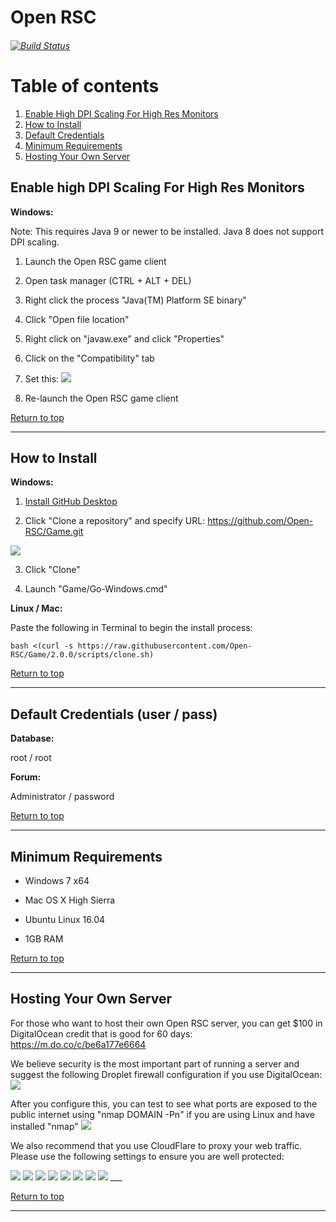 # Open RSC
###### [![Build Status](https://travis-ci.org/Open-RSC/Game.svg?branch=2.0.0)](https://travis-ci.org/Open-RSC/Game)

# Table of contents <a name="top"></a>
1. [Enable High DPI Scaling For High Res Monitors](#dpi)
2. [How to Install](#install)
3. [Default Credentials](#credentials)
4. [Minimum Requirements](#requirements)
5. [Hosting Your Own Server](#hosting)

## Enable high DPI Scaling For High Res Monitors<a name="dpi"></a>

<b>Windows:</b>

Note: This requires Java 9 or newer to be installed. Java 8 does not support DPI scaling.

1. Launch the Open RSC game client

2. Open task manager (CTRL + ALT + DEL)

3. Right click the process "Java(TM) Platform SE binary"

4. Click "Open file location"

5. Right click on "javaw.exe" and click "Properties"

6. Click on the "Compatibility" tab

7. Set this: <img src="https://i.imgur.com/5gJqSMr.png"/>

8. Re-launch the Open RSC game client

[Return to top](#top)
___

## How to Install<a name="install"></a>

<b>Windows:</b>

1. <a href="https://desktop.githubusercontent.com/releases/1.4.1-4eda7cdc/GitHubDesktopSetup.exe">Install GitHub Desktop</a>

2. Click "Clone a repository" and specify URL: https://github.com/Open-RSC/Game.git
<img src="https://i.imgur.com/ZMXUSr7.png"/>

3. Click "Clone"

4. Launch "Game/Go-Windows.cmd"


<b>Linux / Mac:</b>

Paste the following in Terminal to begin the install process:

```
bash <(curl -s https://raw.githubusercontent.com/Open-RSC/Game/2.0.0/scripts/clone.sh)
```

[Return to top](#top)
___

## Default Credentials (user / pass)<a name="credentials"></a>

<b>Database:</b>

root / root

<b>Forum:</b>

Administrator / password

[Return to top](#top)
___

## Minimum Requirements<a name="requirements"></a>

* Windows 7 x64

* Mac OS X High Sierra

* Ubuntu Linux 16.04

* 1GB RAM

[Return to top](#top)
___

## Hosting Your Own Server<a name="hosting"></a>

For those who want to host their own Open RSC server, you can get $100 in DigitalOcean credit that is good for 60 days: https://m.do.co/c/be6a177e6664

We believe security is the most important part of running a server and suggest the following Droplet firewall configuration if you use DigitalOcean: <img src="https://i.imgur.com/Lpal89h.png"/>

After you configure this, you can test to see what ports are exposed to the public internet using "nmap DOMAIN -Pn" if you are using Linux and have installed "nmap" <img src="https://i.imgur.com/BNMYuGJ.png"/>

We also recommend that you use CloudFlare to proxy your web traffic. Please use the following settings to ensure you are well protected:

<img src="https://i.imgur.com/W3MqU3W.png"/>
<img src="https://i.imgur.com/dIGlpNB.png"/>
<img src="https://i.imgur.com/dxBi00O.png"/>
<img src="https://i.imgur.com/A5MXjgo.png"/>
<img src="https://i.imgur.com/0J5krT9.png"/>
<img src="https://i.imgur.com/7Z5foy0.png"/>
<img src="https://i.imgur.com/YeKseHB.png"/>
<img src="https://i.imgur.com/RkqfwI7.png"/>
___

[Return to top](#top)
___
